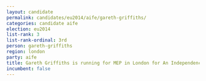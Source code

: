 ```yaml
---
layout: candidate
permalink: candidates/eu2014/aife/gareth-griffiths/
categories: candidate aife
election: eu2014
list-rank: 3
list-rank-ordinal: 3rd
person: gareth-griffiths
region: london
party: aife
title: Gareth Griffiths is running for MEP in London for An Independence From Europe
incumbent: false
---
```

